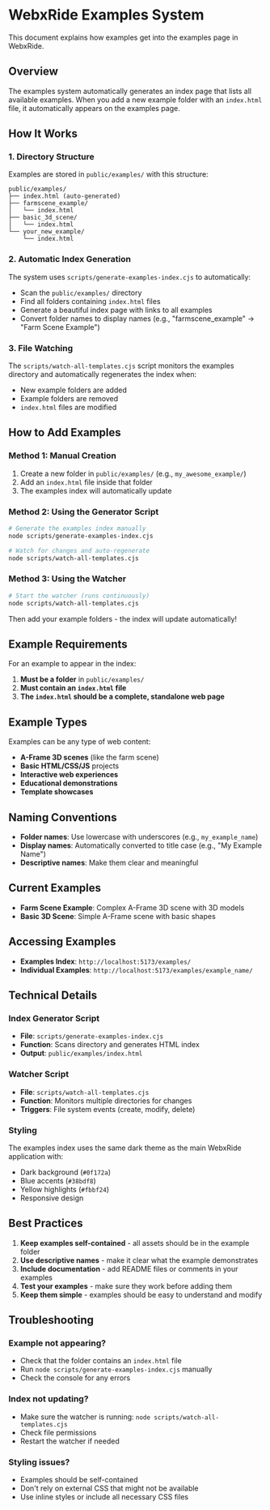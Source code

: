 # WebxRide Examples System

This document explains how examples get into the examples page in WebxRide.

## Overview

The examples system automatically generates an index page that lists all available examples. When you add a new example folder with an `index.html` file, it automatically appears on the examples page.

## How It Works

### 1. **Directory Structure**
Examples are stored in `public/examples/` with this structure:
```
public/examples/
├── index.html (auto-generated)
├── farmscene_example/
│   └── index.html
├── basic_3d_scene/
│   └── index.html
└── your_new_example/
    └── index.html
```

### 2. **Automatic Index Generation**
The system uses `scripts/generate-examples-index.cjs` to automatically:
- Scan the `public/examples/` directory
- Find all folders containing `index.html` files
- Generate a beautiful index page with links to all examples
- Convert folder names to display names (e.g., "farmscene_example" → "Farm Scene Example")

### 3. **File Watching**
The `scripts/watch-all-templates.cjs` script monitors the examples directory and automatically regenerates the index when:
- New example folders are added
- Example folders are removed
- `index.html` files are modified

## How to Add Examples

### **Method 1: Manual Creation**
1. Create a new folder in `public/examples/` (e.g., `my_awesome_example/`)
2. Add an `index.html` file inside that folder
3. The examples index will automatically update

### **Method 2: Using the Generator Script**
```bash
# Generate the examples index manually
node scripts/generate-examples-index.cjs

# Watch for changes and auto-regenerate
node scripts/watch-all-templates.cjs
```

### **Method 3: Using the Watcher**
```bash
# Start the watcher (runs continuously)
node scripts/watch-all-templates.cjs
```
Then add your example folders - the index will update automatically!

## Example Requirements

For an example to appear in the index:

1. **Must be a folder** in `public/examples/`
2. **Must contain an `index.html` file**
3. **The `index.html` should be a complete, standalone web page**

## Example Types

Examples can be any type of web content:
- **A-Frame 3D scenes** (like the farm scene)
- **Basic HTML/CSS/JS** projects
- **Interactive web experiences**
- **Educational demonstrations**
- **Template showcases**

## Naming Conventions

- **Folder names**: Use lowercase with underscores (e.g., `my_example_name`)
- **Display names**: Automatically converted to title case (e.g., "My Example Name")
- **Descriptive names**: Make them clear and meaningful

## Current Examples

- **Farm Scene Example**: Complex A-Frame 3D scene with 3D models
- **Basic 3D Scene**: Simple A-Frame scene with basic shapes

## Accessing Examples

- **Examples Index**: `http://localhost:5173/examples/`
- **Individual Examples**: `http://localhost:5173/examples/example_name/`

## Technical Details

### **Index Generator Script**
- **File**: `scripts/generate-examples-index.cjs`
- **Function**: Scans directory and generates HTML index
- **Output**: `public/examples/index.html`

### **Watcher Script**
- **File**: `scripts/watch-all-templates.cjs`
- **Function**: Monitors multiple directories for changes
- **Triggers**: File system events (create, modify, delete)

### **Styling**
The examples index uses the same dark theme as the main WebxRide application with:
- Dark background (`#0f172a`)
- Blue accents (`#38bdf8`)
- Yellow highlights (`#fbbf24`)
- Responsive design

## Best Practices

1. **Keep examples self-contained** - all assets should be in the example folder
2. **Use descriptive names** - make it clear what the example demonstrates
3. **Include documentation** - add README files or comments in your examples
4. **Test your examples** - make sure they work before adding them
5. **Keep them simple** - examples should be easy to understand and modify

## Troubleshooting

### **Example not appearing?**
- Check that the folder contains an `index.html` file
- Run `node scripts/generate-examples-index.cjs` manually
- Check the console for any errors

### **Index not updating?**
- Make sure the watcher is running: `node scripts/watch-all-templates.cjs`
- Check file permissions
- Restart the watcher if needed

### **Styling issues?**
- Examples should be self-contained
- Don't rely on external CSS that might not be available
- Use inline styles or include all necessary CSS files 